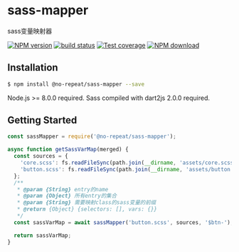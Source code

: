 # sass-mapper

sass变量映射器

[![NPM version][npm-image]][npm-url]
[![build status][travis-image]][travis-url]
[![Test coverage][codecov-image]][codecov-url]
[![NPM download][download-image]][download-url]

[npm-image]: https://img.shields.io/npm/v/@no-repeat/sass-mapper.svg?style=flat-square
[npm-url]: https://npmjs.org/package/@no-repeat/sass-mapper
[travis-image]: https://img.shields.io/travis/no-repeat/sass-mapper.svg?style=flat-square
[travis-url]: https://travis-ci.org/no-repeat/sass-mapper
[codecov-image]: https://img.shields.io/codecov/c/github/no-repeat/sass-mapper.svg?style=flat-square
[codecov-url]: https://codecov.io/gh/no-repeat/sass-mapper
[download-image]: https://img.shields.io/npm/dm/@no-repeat/sass-mapper.svg?style=flat-square
[download-url]: https://npmjs.org/package/@no-repeat/sass-mapper

## Installation

```bash
$ npm install @no-repeat/sass-mapper --save
```

Node.js >= 8.0.0 required.
Sass compiled with dart2js 2.0.0 required.

## Getting Started

```js
const sassMapper = require('@no-repeat/sass-mapper');

async function getSassVarMap(merged) {
  const sources = {
    'core.scss': fs.readFileSync(path.join(__dirname, 'assets/core.scss'), 'utf8'),
    'button.scss': fs.readFileSync(path.join(__dirname, 'assets/button.scss'), 'utf8'),
  };
  /**
   * @param {String} entry的name
   * @param {Object} 所有entry的集合
   * @param {String} 需要映射class的sass变量的前缀
   * @return {Object} {selectors: [], vars: {}}
   */
  const sassVarMap = await sassMapper('button.scss', sources, '$btn-');

  return sassVarMap;
}
```
